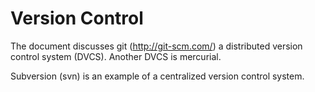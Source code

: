 Version Control
==================

The document discusses git (http://git-scm.com/) a distributed version control system (DVCS).
Another DVCS is mercurial.

Subversion (svn) is an example of a centralized version control system. 
